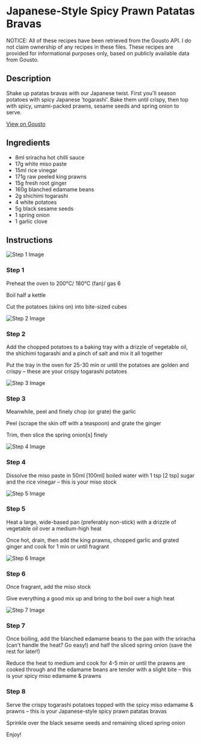 # Japanese-Style Spicy Prawn Patatas Bravas

NOTICE: All of these recipes have been retrieved from the Gousto API. I do not claim ownership of any recipes in these files. These recipes are provided for informational purposes only, based on publicly available data from Gousto.

## Description

Shake up patatas bravas with our Japanese twist. First you'll season potatoes with spicy Japanese 'togarashi'. Bake them until crispy, then top with spicy, umami-packed prawns, sesame seeds and spring onion to serve. 

[View on Gousto](https://www.gousto.co.uk/recipes/cookbook/japanese-style-spicy-prawn-patatas-bravas)

## Ingredients

- 8ml sriracha hot chilli sauce
- 17g white miso paste
- 15ml rice vinegar
- 171g raw peeled king prawns
- 15g fresh root ginger
- 160g blanched edamame beans
- 2g shichimi togarashi
- 4 white potatoes
- 5g black sesame seeds
- 1 spring onion
- 1 garlic clove

## Instructions

![Step 1 Image](https://production-media.gousto.co.uk/cms/recipe-step-image/Step-1-1659891224721-x200.jpg)

### Step 1

Preheat the oven to 200°C/ 180°C (fan)/ gas 6

Boil half a kettle

Cut the potatoes (skins on) into bite-sized cubes

![Step 2 Image](https://production-media.gousto.co.uk/cms/recipe-step-image/Step-2-1659891228283-x200.jpg)

### Step 2

Add the chopped potatoes to a baking tray with a drizzle of vegetable oil, the shichimi togarashi and a pinch of salt and mix it all together

Put the tray in the oven for 25-30 min or until the potatoes are golden and crispy – these are your crispy togarashi potatoes

![Step 3 Image](https://production-media.gousto.co.uk/cms/recipe-step-image/Step-3-1659891230700-x200.jpg)

### Step 3

Meanwhile, peel and finely chop (or grate) the garlic

Peel (scrape the skin off with a teaspoon) and grate the ginger

Trim, then slice the spring onion<span class="text-danger">[s]</span> finely

![Step 4 Image](https://production-media.gousto.co.uk/cms/recipe-step-image/Step-4-1659891233758-x200.jpg)

### Step 4

Dissolve the miso paste in 50ml <span class="text-danger">[100ml] </span>boiled water with 1 tsp <span class="text-danger">[2 tsp] </span>sugar and the rice vinegar – this is your miso stock

![Step 5 Image](https://production-media.gousto.co.uk/cms/recipe-step-image/Step-5-1659891237426-x200.jpg)

### Step 5

Heat a large, wide-based pan (preferably non-stick) with a drizzle of vegetable oil over a medium-high heat

Once hot, drain, then add the king prawns, chopped garlic and grated ginger and cook for 1 min or until fragrant

![Step 6 Image](https://production-media.gousto.co.uk/cms/recipe-step-image/Step-6-1659891241465-x200.jpg)

### Step 6

Once fragrant, add the miso stock

Give everything a good mix up and bring to the boil over a high heat

![Step 7 Image](https://production-media.gousto.co.uk/cms/recipe-step-image/Step-7-1659891246205-x200.jpg)

### Step 7

Once boiling, add the blanched edamame beans to the pan with the sriracha (can't handle the heat? Go easy!) and half the sliced spring onion (save the rest for later!)

Reduce the heat to medium and cook for 4-5 min or until the prawns are cooked through and the edamame beans are tender with a slight bite – this is your spicy miso edamame & prawns

### Step 8

Serve the crispy togarashi potatoes topped with the spicy miso edamame & prawns – this is your Japanese-style spicy prawn patatas bravas

Sprinkle over the black sesame seeds and remaining sliced spring onion 

Enjoy!

